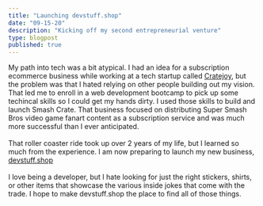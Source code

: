 ```yaml
---
title: "Launching devstuff.shop"
date: "09-15-20"
description: "Kicking off my second entrepreneurial venture"
type: blogpost
published: true
---
```

My path into tech was a bit atypical. I had an idea for a subscription ecommerce business while working at a tech startup called [Cratejoy](https://www.cratejoy.com/), but the problem was that I hated relying on other people building out my vision. That led me to enroll in a web development bootcamp to pick up some techincal skills so I could get my hands dirty. I used those skills to build and launch Smash Crate. That business focused on distributing Super Smash Bros video game fanart content as a subscription service and was much more successful than I ever anticipated. 
<br><br>
That roller coaster ride took up over 2 years of my life, but I learned so much from the experience. I am now preparing to launch my new business, [devstuff.shop](https://devstuff.shop/)
<br><br>
I love being a developer, but I hate looking for just the right stickers, shirts, or other items that showcase the various inside jokes that come with the trade. I hope to make devstuff.shop the place to find all of those things. 
